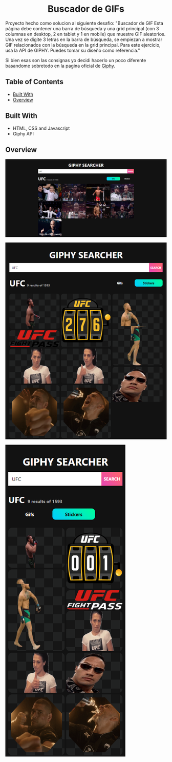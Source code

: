 <h1 align="center">Buscador de GIFs</h1>

<div align="left">
  Proyecto hecho como solucion al siguiente desafio:
  "Buscador de GIF
  Esta página debe contener una barra de búsqueda y una grid principal (con 3 columnas en desktop, 2 en tablet y 1 en mobile) que muestre GIF aleatorios. Una vez se digite 3 letras en la barra de búsqueda, se empiezan a mostrar GIF relacionados con la búsqueda en la grid principal.
  Para este ejercicio, usa la API de GIPHY. Puedes tomar su diseño como referencia."
  
  Si bien esas son las consignas yo decidi hacerlo un poco diferente basandome sobretodo en la pagina oficial
  de <a href="https://giphy.com/">Giphy</a>.
</div>

## Table of Contents

- [Built With](#built-with)
- [Overview](#overview)

## Built With

- HTML, CSS and Javascript
- Giphy API

## Overview

![screenshot](/images/screencapture-giphy-searcher-desktop.png)

![screenshot](/images/screencapture-giphy-searcher-tablet.png)

![screenshot](/images/screencapture-giphy-searcher-mobile.png)




